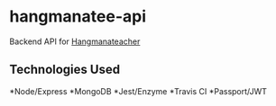 # hangmanatee-api

Backend API for [Hangmanateacher](https://github.com/soundofsilence75/hangmanatee-client)

## Technologies Used
*Node/Express
*MongoDB
*Jest/Enzyme
*Travis CI
*Passport/JWT
